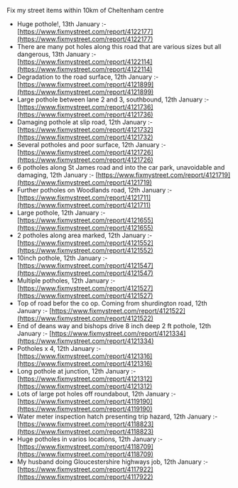 Fix my street items within 10km of Cheltenham centre

<!-- fix_marker starts -->

- Huge pothole!, 13th January :- [https://www.fixmystreet.com/report/4122177](https://www.fixmystreet.com/report/4122177)
- There are many pot holes along this road that are various sizes but all dangerous, 13th January :- [https://www.fixmystreet.com/report/4122114](https://www.fixmystreet.com/report/4122114)
- Degradation to the road surface, 12th January :- [https://www.fixmystreet.com/report/4121899](https://www.fixmystreet.com/report/4121899)
- Large pothole between lane 2 and 3, southbound, 12th January :- [https://www.fixmystreet.com/report/4121736](https://www.fixmystreet.com/report/4121736)
- Damaging pothole at slip road, 12th January :- [https://www.fixmystreet.com/report/4121732](https://www.fixmystreet.com/report/4121732)
- Several potholes and poor surface, 12th January :- [https://www.fixmystreet.com/report/4121726](https://www.fixmystreet.com/report/4121726)
- 6 potholes along St James road and into the car park, unavoidable and damaging, 12th January :- [https://www.fixmystreet.com/report/4121719](https://www.fixmystreet.com/report/4121719)
- Further potholes on Woodlands road, 12th January :- [https://www.fixmystreet.com/report/4121711](https://www.fixmystreet.com/report/4121711)
- Large pothole, 12th January :- [https://www.fixmystreet.com/report/4121655](https://www.fixmystreet.com/report/4121655)
- 2 potholes along area marked, 12th January :- [https://www.fixmystreet.com/report/4121552](https://www.fixmystreet.com/report/4121552)
- 10inch pothole, 12th January :- [https://www.fixmystreet.com/report/4121547](https://www.fixmystreet.com/report/4121547)
- Multiple potholes, 12th January :- [https://www.fixmystreet.com/report/4121527](https://www.fixmystreet.com/report/4121527)
- Top of road befor the co op. Coming from shurdington road, 12th January :- [https://www.fixmystreet.com/report/4121522](https://www.fixmystreet.com/report/4121522)
- End of deans way and bishops drive 8 inch deep 2 ft pothole, 12th January :- [https://www.fixmystreet.com/report/4121334](https://www.fixmystreet.com/report/4121334)
- Potholes x 4, 12th January :- [https://www.fixmystreet.com/report/4121316](https://www.fixmystreet.com/report/4121316)
- Long pothole at junction, 12th January :- [https://www.fixmystreet.com/report/4121312](https://www.fixmystreet.com/report/4121312)
- Lots of large pot holes off roundabout, 12th January :- [https://www.fixmystreet.com/report/4119190](https://www.fixmystreet.com/report/4119190)
- Water meter inspection hatch presenting trip hazard, 12th January :- [https://www.fixmystreet.com/report/4118823](https://www.fixmystreet.com/report/4118823)
- Huge potholes in varios locations, 12th January :- [https://www.fixmystreet.com/report/4118709](https://www.fixmystreet.com/report/4118709)
- My husband doing Gloucestershire highways job, 12th January :- [https://www.fixmystreet.com/report/4117922](https://www.fixmystreet.com/report/4117922)

<!-- fix_marker ends -->
